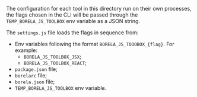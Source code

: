 The configuration for each tool in this directory run on their own processes,
the flags chosen in the CLI will be passed through the `TEMP_BORELA_JS_TOOLBOX`
env variable as a JSON string.

The `settings.js` file loads the flags in sequence from:

* Env variables following the format `BORELA_JS_TOOOBOX_{flag}`. For example:
  * `BORELA_JS_TOOLBOX_JSX`;
  * `BORELA_JS_TOOLBOX_REACT`;
* `package.json` file;
* `borelarc` file;
* `borela.json` file;
* `TEMP_BORELA_JS_TOOLBOX` env variable.

